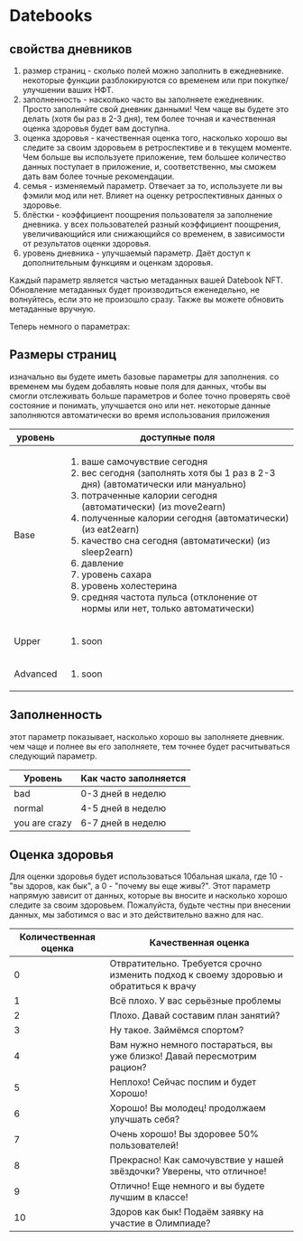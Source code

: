 # Datebooks

## свойства дневников

1. размер страниц - сколько полей можно заполнить в ежедневнике. некоторые функции разблокируются со временем или при покупке/улучшении ваших НФТ.
2. заполненность - насколько часто вы заполняете ежедневник. Просто заполняйте свой дневник данными! Чем чаще вы будете это делать (хотя бы раз в 2-3 дня), тем более точная и качественная оценка здоровья будет вам доступна.
3. оценка здоровья - качественная оценка того, насколько хорошо вы следите за своим здоровьем в ретроспективе и в текущем моменте. Чем больше вы используете приложение, тем большее количество данных поступает в приложение, и, соответственно, мы сможем дать вам более точные рекомендации.
4. семья - изменяемый параметр. Отвечает за то, используете ли вы фэмили мод или нет. Влияет на оценку ретроспективных данных о здоровье.
5. блёстки - коэффициент поощрения пользователя за заполнение дневника. у всех пользователей разный коэффициент поощрения, увеличивающийся или снижающийся со временем, в зависимости от результатов оценки здоровья.&#x20;
6. уровень дневника - улучшаемый параметр. Даёт доступ к дополнительным функциям и оценкам здоровья.&#x20;

Каждый параметр является частью метаданных вашей Datebook NFT.  Обновление метаданных будет производиться еженедельно, не волнуйтесь, если это не произошло сразу. Также вы можете обновить метаданные вручную.

Теперь немного о параметрах:

## Размеры страниц

изначально вы будете иметь базовые параметры для заполнения. со временем мы будем добавлять новые поля для данных, чтобы вы смогли отслеживать больше параметров и более точно проверять своё состояние и понимать, улучшается оно или нет. некоторые данные заполняются автоматически во время использования приложения

| уровень  | доступные поля                                                                                                                                                                                                                                                                                                                                                                                                                                                                            |
| -------- | ----------------------------------------------------------------------------------------------------------------------------------------------------------------------------------------------------------------------------------------------------------------------------------------------------------------------------------------------------------------------------------------------------------------------------------------------------------------------------------------- |
| Base     | <ol><li>ваше самочувствие сегодня</li><li>вес сегодня (заполнять хотя бы 1 раз в 2-3 дня) (автоматически или мануально)</li><li>потраченные калории сегодня (автоматически) (из move2earn)</li><li>полученные калории сегодня (автоматически) (из eat2earn)</li><li>качество сна сегодня (автоматически) (из sleep2earn)</li><li>давление</li><li>уровень сахара</li><li>уровень холестерина</li><li>средняя частота пульса (отклонение от нормы или нет, только автоматически)</li></ol> |
| Upper    | <ol><li>soon</li></ol>                                                                                                                                                                                                                                                                                                                                                                                                                                                                    |
| Advanced | <ol><li>soon</li></ol>                                                                                                                                                                                                                                                                                                                                                                                                                                                                    |

## Заполненность

этот параметр показывает, насколько хорошо вы заполняете дневник. чем чаще и полнее вы его заполняете, тем точнее будет расчитываться следующий параметр.

| Уровень       | Как часто заполняется |
| ------------- | --------------------- |
| bad           | 0-3 дней в неделю     |
| normal        | 4-5  дней в неделю    |
| you are crazy | 6-7 дней в неделю     |

## Оценка здоровья

Для оценки здоровья будет использоваться 10бальная шкала, где 10 - "вы здоров, как бык", а 0 - "почему вы еще живы?". Этот параметр напрямую зависит от данных, которые вы вносите и насколько хорошо следите за своим здоровьем. Пожалуйста, будьте честны при внесении данных, мы заботимся о вас и это действительно важно для нас.

| Количественная оценка | Качественная оценка                                                                    |
| --------------------- | -------------------------------------------------------------------------------------- |
| 0                     | Отвратительно. Требуется срочно изменить подход к своему здоровью и обратиться к врачу |
| 1                     | Всё плохо. У вас серьёзные проблемы                                                    |
| 2                     | Плохо. Давай составим план занятий?                                                    |
| 3                     | Ну такое. Займёмся спортом?                                                            |
| 4                     | Вам нужно немного постараться, вы уже близко! Давай пересмотрим рацион?                |
| 5                     | Неплохо! Сейчас поспим и будет Хорошо!                                                 |
| 6                     | Хорошо! Вы молодец! продолжаем улучшать себя?                                          |
| 7                     | Очень хорошо! Вы здоровее 50% пользователей!                                           |
| 8                     | Прекрасно! Как самочувствие у нашей звёздочки? Уверены, что отличное!                  |
| 9                     | Отлично! Еще немного и вы будете лучшим в классе!                                      |
| 10                    | Здоров как бык! Подаём заявку на участие в Олимпиаде?                                  |

